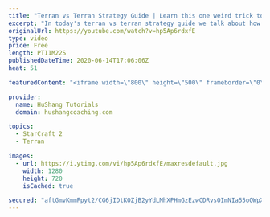 ```yaml
---
title: "Terran vs Terran Strategy Guide | Learn this one weird trick to macro like a GM"
excerpt: "In today's terran vs terran strategy guide we talk about how you can continue to improve your macro into diamond and masters, where everyone is already making scv's consistently. What more could there be right? Let's take a look!  Terran vs Terran Guide | Learn this one weird trick to macro like a GM"
originalUrl: https://youtube.com/watch?v=hp5Ap6rdxfE
type: video
price: Free
length: PT11M22S
publishedDateTime: 2020-06-14T17:06:06Z
heat: 51

featuredContent: "<iframe width=\"800\" height=\"500\" frameborder=\"0\" src=\"https://www.youtube.com/embed/hp5Ap6rdxfE\" allow=\"accelerometer; autoplay; encrypted-media; gyroscope; picture-in-picture\" allowfullscreen></iframe>"

provider:
  name: HuShang Tutorials
  domain: hushangcoaching.com

topics:
  - StarCraft 2
  - Terran

images:
  - url: https://i.ytimg.com/vi/hp5Ap6rdxfE/maxresdefault.jpg
    width: 1280
    height: 720
    isCached: true

secured: "aftGmvKmmFpyt2/CG6jIDtKOZjB2yYdLMhXPHmGzEzwCDRvsOImNIa55oOWpX9IAwjUqkzb8QrU4A6KW8aSd9Viwv8Z4DvuxxYycAVaO3kDSEmYAqKP7Dt4/nhuU02ZVwVBArG+q48n+GPJdx1Ii/VvlWTmqS+PJpkXs4MDchdNA9Rb0DkP3xjJVS/B8TXaNmZyYMAfMocwANp0kBmbOaEQ/l/XgFYDYEmb/GtR54oMI6vJ2YoKzmjdo6w0SLoqWiUfUlhaBUTfVQOAPFZYA5+ps/Cg7M6JDTmWOyFHrciO9P8Z7+2FI/uge89zvl9LvcmPQ5XbL+hPXOiqnRaKswY+yj8fH37PUJIi1N27FIUe0feJCAH7XIsuaXG7XrRbOFrKi8SU8WU4dU5cieKTVo7UsHAtjP5u8j4LFsPESFJk=;8Pz43p4B6uFtwkxn02tGOg=="
---
```


